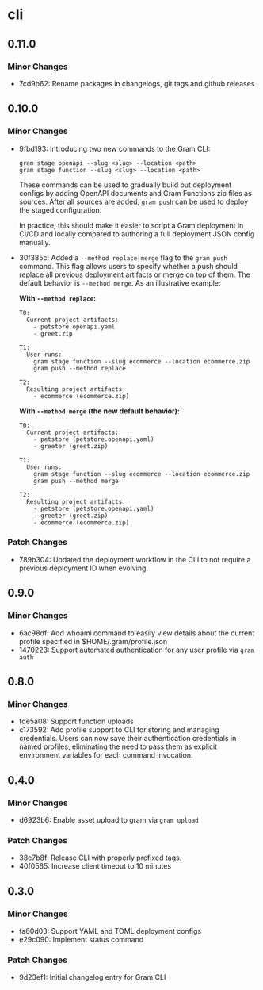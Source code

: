 # cli

## 0.11.0

### Minor Changes

- 7cd9b62: Rename packages in changelogs, git tags and github releases

## 0.10.0

### Minor Changes

- 9fbd193: Introducing two new commands to the Gram CLI:

  ```
  gram stage openapi --slug <slug> --location <path>
  gram stage function --slug <slug> --location <path>
  ```

  These commands can be used to gradually build out deployment configs by
  adding OpenAPI documents and Gram Functions zip files as sources. After
  all sources are added, `gram push` can be used to deploy the staged
  configuration.

  In practice, this should make it easier to script a Gram deployment in CI/CD and
  locally compared to authoring a full deployment JSON config manually.

- 30f385c: Added a `--method replace|merge` flag to the `gram push` command. This flag
  allows users to specify whether a push should replace all previous deployment
  artifacts or merge on top of them. The default behavior is `--method merge`. As
  an illustrative example:

  **With `--method replace`:**

  ```
  T0:
    Current project artifacts:
      - petstore.openapi.yaml
      - greet.zip

  T1:
    User runs:
      gram stage function --slug ecommerce --location ecommerce.zip
      gram push --method replace

  T2:
    Resulting project artifacts:
      - ecommerce (ecommerce.zip)
  ```

  **With `--method merge` (the new default behavior):**

  ```
  T0:
    Current project artifacts:
      - petstore (petstore.openapi.yaml)
      - greeter (greet.zip)

  T1:
    User runs:
      gram stage function --slug ecommerce --location ecommerce.zip
      gram push --method merge

  T2:
    Resulting project artifacts:
      - petstore (petstore.openapi.yaml)
      - greeter (greet.zip)
      - ecommerce (ecommerce.zip)
  ```

### Patch Changes

- 789b304: Updated the deployment workflow in the CLI to not require a previous deployment
  ID when evolving.

## 0.9.0

### Minor Changes

- 6ac98df: Add whoami command to easily view details about the current profile specified in $HOME/.gram/profile.json
- 1470223: Support automated authentication for any user profile via `gram auth`

## 0.8.0

### Minor Changes

- fde5a08: Support function uploads
- c173592: Add profile support to CLI for storing and managing credentials. Users can now save their authentication credentials in named profiles, eliminating the need to pass them as explicit environment variables for each command invocation.

## 0.4.0

### Minor Changes

- d6923b6: Enable asset upload to gram via `gram upload`

### Patch Changes

- 38e7b8f: Release CLI with properly prefixed tags.
- 40f0565: Increase client timeout to 10 minutes

## 0.3.0

### Minor Changes

- fa60d03: Support YAML and TOML deployment configs
- e29c090: Implement status command

### Patch Changes

- 9d23ef1: Initial changelog entry for Gram CLI
